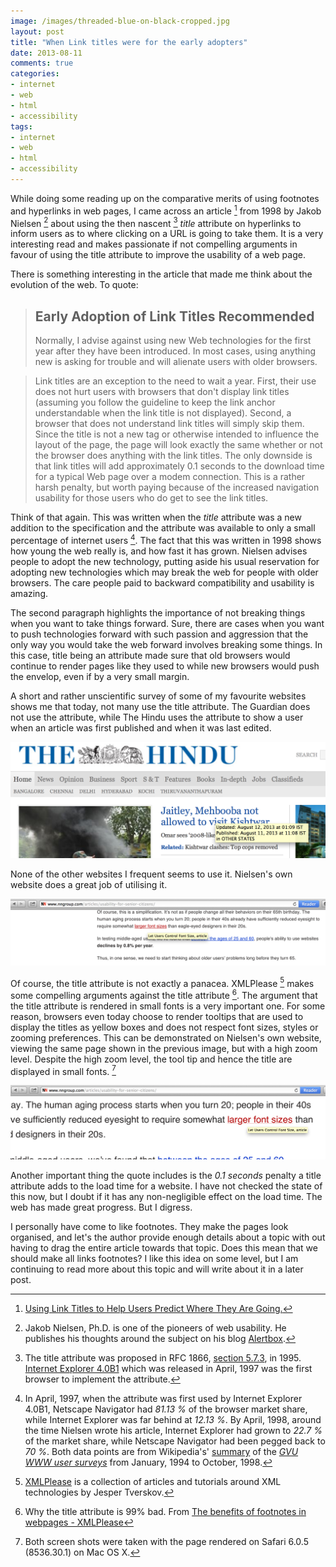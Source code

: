 ```yaml
---
image: /images/threaded-blue-on-black-cropped.jpg
layout: post
title: "When Link titles were for the early adopters"
date: 2013-08-11
comments: true
categories:
- internet
- web
- html
- accessibility
tags:
- internet
- web
- html
- accessibility
---
```


While doing some reading up on the comparative merits of using footnotes and hyperlinks in web pages, I came across an article [^1] from 1998 by Jakob Nielsen [^2] about using the then nascent [^3] _title_ attribute on hyperlinks to inform users as to where clicking on a URL is going to take them. It is a very interesting read and makes passionate if not compelling arguments in favour of using the title attribute to improve the usability of a web page.

There is something interesting in the article that made me think about the evolution of the web. To quote:

> ## Early Adoption of Link Titles Recommended
> Normally, I advise against using new Web technologies for the first year after they have been introduced. In most cases, using anything new is asking for trouble and will alienate users with older browsers.

> Link titles are an exception to the need to wait a year. First, their use does not hurt users with browsers that don't display link titles (assuming you follow the guideline to keep the link anchor understandable when the link title is not displayed). Second, a browser that does not understand link titles will simply skip them. Since the title is not a new tag or otherwise intended to influence the layout of the page, the page will look exactly the same whether or not the browser does anything with the link titles. The only downside is that link titles will add approximately 0.1 seconds to the download time for a typical Web page over a modem connection. This is a rather harsh penalty, but worth paying because of the increased navigation usability for those users who do get to see the link titles.

<!--more-->

Think of that again. This was written when the _title_ attribute was a new addition to the specification and the attribute was available to only a small percentage of internet users [^4]. The fact that this was written in 1998 shows how young the web really is, and how fast it has grown. Nielsen advises people to adopt the new technology, putting aside his usual reservation for adopting new technologies which may break the web for people with older browsers. The care people paid to backward compatibility and usability is amazing.

The second paragraph highlights the importance of not breaking things when you want to take things forward. Sure, there are cases when you want to push technologies forward with such passion and aggression that the only way you would take the web forward involves breaking some things. In this case, title being an attribute made sure that old browsers would continue to render pages like they used to while new browsers would push the envelop, even if by a very small margin.

A short and rather unscientific survey of some of my favourite websites shows me that today, not many use the title attribute. The Guardian does not use the attribute, while The Hindu uses the attribute to show a user when an article was first published and when it was last edited.

![The Hindu adds a title with time stamps of when an article was created and edited](/images/the_hindu_title_tooltip.png "The Hindu shows title for hyperlinks")

None of the other websites I frequent seems to use it. Nielsen's own website does a great job of utilising it.

![Nielsen's blog Alertbox adds a title for links](/images/nielsen_title_tooltip_original_size.png "Nielsen's blog Alertbox shows title for hyperlinks")

Of course, the title attribute is not exactly a panacea. XMLPlease [^5] makes some compelling arguments against the title attribute [^6]. The argument that the title attribute is rendered in small fonts is a very important one. For some reason, browsers even today choose to render tooltips that are used to display the titles as yellow boxes and does not respect font sizes, styles or zooming preferences. This can be demonstrated on Nielsen's own website, viewing the same page shown in the previous image, but with a high zoom level. Despite the high zoom level, the tool tip and hence the title are displayed in small fonts. [^7]

![Tooltip boxes does not change size when a web page is zoomed in](/images/nielsen_title_tooltip_zoom.png "Nielsen's Alertbox shows tooltip boxes does not change size when a web page is zoomed in.")

Another important thing the quote includes is the _0.1 seconds_ penalty a title attribute adds to the load time for a website. I have not checked the state of this now, but I doubt if it has any non-negligible effect on the load time. The web has made great progress. But I digress.

I personally have come to like footnotes. They make the pages look organised, and let's the author provide enough details about a topic with out having to drag the entire article towards that topic. Does this mean that we should make all links footnotes? I like this idea on some level, but I am continuing to read more about this topic and will write about it in a later post.

[^1]: [Using Link Titles to Help Users Predict Where They Are Going.](http://www.nngroup.com/articles/using-link-titles-to-help-users-predict-where-they-are-going/)
[^2]: Jakob Nielsen, Ph.D. is one of the pioneers of web usability. He publishes his thoughts around the subject on his blog [Alertbox](http://www.nngroup.com/articles/).
[^3]: The title attribute was proposed in RFC 1866, [section 5.7.3](https://tools.ietf.org/html/rfc1866#section-5.7), in 1995. [Internet Explorer 4.0B1](http://www.blooberry.com/indexdot/html/supportkey/a.htm) which was released in April, 1997 was the first browser to implement the attribute.
[^4]: In April, 1997, when the attribute was first used by Internet Explorer 4.0B1, Netscape Navigator had _81.13 %_ of the browser market share, while Internet Explorer was far behind at _12.13 %_. By April, 1998, around the time Nielsen wrote his article, Internet Explorer had grown to _22.7 %_ of the market share, while Netscape Navigator had been pegged back to _70 %_. Both data points are from Wikipedia's' [summary](https://en.wikipedia.org/wiki/Usage_share_of_web_browsers#Reports_from_before_year_2000) of the [_GVU WWW user surveys_](http://www.cc.gatech.edu/gvu/user_surveys/) from January, 1994 to October, 1998.
[^5]: [XMLPlease](http://www.xmlplease.com/) is a collection of articles and tutorials around XML technologies by Jesper Tverskov.
[^6]: Why the title attribute is 99% bad. From [The benefits of footnotes in webpages - XMLPlease](http://www.xmlplease.com/footnotes#s1.)
[^7]: Both screen shots were taken with the page rendered on Safari 6.0.5 (8536.30.1) on Mac OS X.